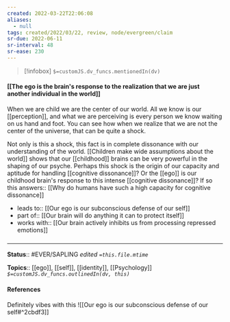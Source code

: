 ```yaml
---
created: 2022-03-22T22:06:08 
aliases:
  - null
tags: created/2022/03/22, review, node/evergreen/claim
sr-due: 2022-06-11
sr-interval: 48
sr-ease: 230
---
```

> [!infobox]
`$=customJS.dv_funcs.mentionedIn(dv)`

#### [[The ego is the brain's response to the realization that we are just another individual in the world]] 

When we are child we are the center of our world. All we know is our [[perception]], and what we are perceiving is every person we know waiting on us hand and foot.
You can see how when we realize that we are not the center of the universe, that can be quite a shock.

Not only is this a shock, this fact is in complete dissonance with our understanding of the world.
[[Children make wide assumptions about the world]] shows that our [[childhood]] brains can be very powerful in the shaping of our psyche. 
Perhaps this shock is the origin of our capacity and aptitude for handling [[cognitive dissonance]]? Or the [[ego]] is our childhood brain's response to this intense [[cognitive dissonance]]?
If so this
answers:: [[Why do humans have such a high capacity for cognitive dissonance]]

- leads to:: [[Our ego is our subconscious defense of our self]]
- part of:: [[Our brain will do anything it can to protect itself]]
- works with:: [[Our brain actively inhibits us from processing repressed emotions]]

### <hr class="footnote"/>

**Status**:: #EVER/SAPLING 
*edited `=this.file.mtime`*

**Topics**:: [[ego]], [[self]], [[identity]], [[Psychology]]
*`$=customJS.dv_funcs.outlinedIn(dv, this)`*

#### References

Definitely vibes with this
![[Our ego is our subconscious defense of our self#^2cbdf3]]
